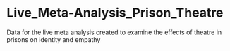 # Live_Meta-Analysis_Prison_Theatre
Data for the live meta analysis created to examine the effects of theatre in prisons on identity and empathy
